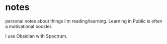 # notes
personal notes about things i'm reading/learning. Learning in Public is often a motivational booster.

I use Obsidian with Spectrum.
